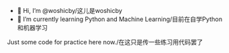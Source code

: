 - 👋 Hi, I’m @woshicby/这儿是woshicby
- 🌱 I’m currently learning Python and Machine Learning/目前在自学Python和机器学习

Just some code for practice here now./在这只是传一些练习用代码罢了

<!---
woshicby/woshicby is a ✨ special ✨ repository because its `README.md` (this file) appears on your GitHub profile.
You can click the Preview link to take a look at your changes.
--->
